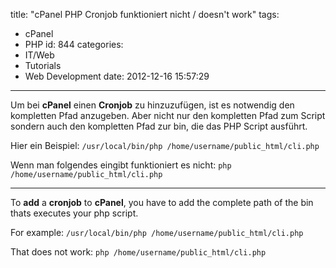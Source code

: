 title: "cPanel PHP Cronjob funktioniert nicht / doesn't work"
tags:
  - cPanel
  - PHP
id: 844
categories:
  - IT/Web
  - Tutorials
  - Web Development
date: 2012-12-16 15:57:29
---

Um bei **cPanel** einen **Cronjob** zu hinzuzufügen, ist es notwendig den kompletten Pfad anzugeben. Aber nicht nur den kompletten Pfad zum Script sondern auch den kompletten Pfad zur bin, die das PHP Script ausführt.

Hier ein Beispiel:
`/usr/local/bin/php /home/username/public_html/cli.php`

Wenn man folgendes eingibt funktioniert es nicht:
`php /home/username/public_html/cli.php`

* * *

To **add** a **cronjob** to **cPanel**, you have to add the complete path of the bin thats executes your php script.

For example:
`/usr/local/bin/php /home/username/public_html/cli.php`

That does not work:
`php /home/username/public_html/cli.php`